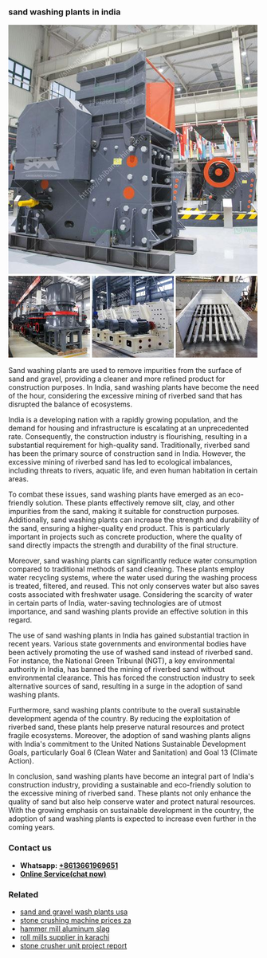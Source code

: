 <h3>sand washing plants in india</h3><img src='1708322972.jpg' alt=''><p>Sand washing plants are used to remove impurities from the surface of sand and gravel, providing a cleaner and more refined product for construction purposes. In India, sand washing plants have become the need of the hour, considering the excessive mining of riverbed sand that has disrupted the balance of ecosystems.</p><p>India is a developing nation with a rapidly growing population, and the demand for housing and infrastructure is escalating at an unprecedented rate. Consequently, the construction industry is flourishing, resulting in a substantial requirement for high-quality sand. Traditionally, riverbed sand has been the primary source of construction sand in India. However, the excessive mining of riverbed sand has led to ecological imbalances, including threats to rivers, aquatic life, and even human habitation in certain areas.</p><p>To combat these issues, sand washing plants have emerged as an eco-friendly solution. These plants effectively remove silt, clay, and other impurities from the sand, making it suitable for construction purposes. Additionally, sand washing plants can increase the strength and durability of the sand, ensuring a higher-quality end product. This is particularly important in projects such as concrete production, where the quality of sand directly impacts the strength and durability of the final structure.</p><p>Moreover, sand washing plants can significantly reduce water consumption compared to traditional methods of sand cleaning. These plants employ water recycling systems, where the water used during the washing process is treated, filtered, and reused. This not only conserves water but also saves costs associated with freshwater usage. Considering the scarcity of water in certain parts of India, water-saving technologies are of utmost importance, and sand washing plants provide an effective solution in this regard.</p><p>The use of sand washing plants in India has gained substantial traction in recent years. Various state governments and environmental bodies have been actively promoting the use of washed sand instead of riverbed sand. For instance, the National Green Tribunal (NGT), a key environmental authority in India, has banned the mining of riverbed sand without environmental clearance. This has forced the construction industry to seek alternative sources of sand, resulting in a surge in the adoption of sand washing plants.</p><p>Furthermore, sand washing plants contribute to the overall sustainable development agenda of the country. By reducing the exploitation of riverbed sand, these plants help preserve natural resources and protect fragile ecosystems. Moreover, the adoption of sand washing plants aligns with India's commitment to the United Nations Sustainable Development Goals, particularly Goal 6 (Clean Water and Sanitation) and Goal 13 (Climate Action).</p><p>In conclusion, sand washing plants have become an integral part of India's construction industry, providing a sustainable and eco-friendly solution to the excessive mining of riverbed sand. These plants not only enhance the quality of sand but also help conserve water and protect natural resources. With the growing emphasis on sustainable development in the country, the adoption of sand washing plants is expected to increase even further in the coming years.</p><h3>Contact us</h3><ul><li><strong>Whatsapp:&nbsp;<a href="https://wa.me/8613661969651">+8613661969651</a></strong></li><li><a href="https://swt.shibang-china.com/?git&amp;zhl&amp;sand washing plants in india"><strong>Online Service(chat now)</strong></a></li></ul><h3>Related</h3><ul><li><a href='sand and gravel wash plants usa.md'>sand and gravel wash plants usa</a></li><li><a href='stone crushing machine prices za.md'>stone crushing machine prices za</a></li><li><a href='hammer mill aluminum slag.md'>hammer mill aluminum slag</a></li><li><a href='roll mills supplier in karachi.md'>roll mills supplier in karachi</a></li><li><a href='stone crusher unit project report.md'>stone crusher unit project report</a></li></ul>